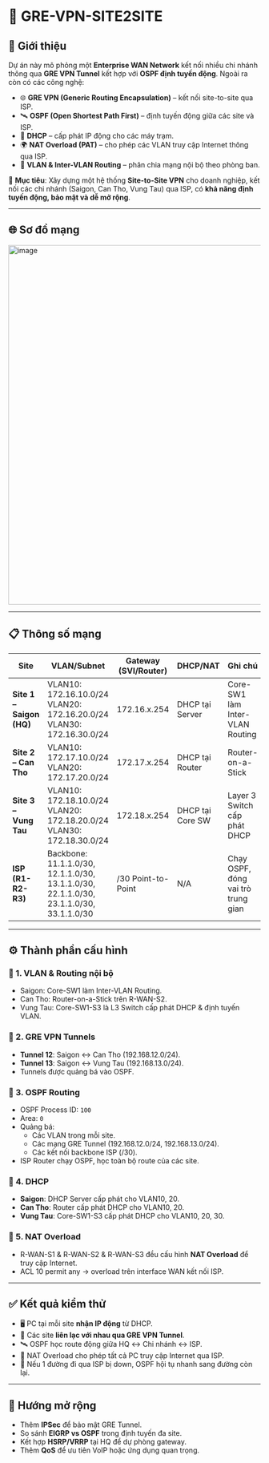 # 🔐 GRE-VPN-SITE2SITE

## 📌 Giới thiệu
Dự án này mô phỏng một **Enterprise WAN Network** kết nối nhiều chi nhánh thông qua **GRE VPN Tunnel** kết hợp với **OSPF định tuyến động**. Ngoài ra còn có các công nghệ:

- 🌐 **GRE VPN (Generic Routing Encapsulation)** – kết nối site-to-site qua ISP.  
- 🛰️ **OSPF (Open Shortest Path First)** – định tuyến động giữa các site và ISP.  
- 📡 **DHCP** – cấp phát IP động cho các máy trạm.  
- 🌍 **NAT Overload (PAT)** – cho phép các VLAN truy cập Internet thông qua ISP.  
- 🔀 **VLAN & Inter-VLAN Routing** – phân chia mạng nội bộ theo phòng ban.  

🎯 **Mục tiêu**: Xây dựng một hệ thống **Site-to-Site VPN** cho doanh nghiệp, kết nối các chi nhánh (Saigon, Can Tho, Vung Tau) qua ISP, có **khả năng định tuyến động, bảo mật và dễ mở rộng**.

---

## 🌐 Sơ đồ mạng
<img width="1618" height="718" alt="image" src="https://github.com/user-attachments/assets/823b07eb-7095-4224-8ae6-218b673b2111" />

---

## 📋 Thông số mạng
| Site        | VLAN/Subnet            | Gateway (SVI/Router) | DHCP/NAT | Ghi chú |
|-------------|------------------------|-----------------------|----------|---------|
| **Site 1 – Saigon (HQ)**  | VLAN10: 172.16.10.0/24<br>VLAN20: 172.16.20.0/24<br>VLAN30: 172.16.30.0/24 | 172.16.x.254 | DHCP tại Server | Core-SW1 làm Inter-VLAN Routing |
| **Site 2 – Can Tho**     | VLAN10: 172.17.10.0/24<br>VLAN20: 172.17.20.0/24 | 172.17.x.254 | DHCP tại Router | Router-on-a-Stick |
| **Site 3 – Vung Tau**    | VLAN10: 172.18.10.0/24<br>VLAN20: 172.18.20.0/24<br>VLAN30: 172.18.30.0/24 | 172.18.x.254 | DHCP tại Core SW | Layer 3 Switch cấp phát DHCP |
| **ISP (R1-R2-R3)**       | Backbone: 11.1.1.0/30, 12.1.1.0/30, 13.1.1.0/30, 22.1.1.0/30, 23.1.1.0/30, 33.1.1.0/30 | /30 Point-to-Point | N/A | Chạy OSPF, đóng vai trò trung gian |

---

## ⚙️ Thành phần cấu hình

### 🔹 1. VLAN & Routing nội bộ
- Saigon: Core-SW1 làm Inter-VLAN Routing.  
- Can Tho: Router-on-a-Stick trên R-WAN-S2.  
- Vung Tau: Core-SW1-S3 là L3 Switch cấp phát DHCP & định tuyến VLAN.  

### 🔹 2. GRE VPN Tunnels
- **Tunnel 12**: Saigon ↔ Can Tho (192.168.12.0/24).  
- **Tunnel 13**: Saigon ↔ Vung Tau (192.168.13.0/24).  
- Tunnels được quảng bá vào OSPF.  

### 🔹 3. OSPF Routing
- OSPF Process ID: `100`  
- Area: `0`  
- Quảng bá:  
  - Các VLAN trong mỗi site.  
  - Các mạng GRE Tunnel (192.168.12.0/24, 192.168.13.0/24).  
  - Các kết nối backbone ISP (/30).  
- ISP Router chạy OSPF, học toàn bộ route của các site.  

### 🔹 4. DHCP
- **Saigon**: DHCP Server cấp phát cho VLAN10, 20.  
- **Can Tho**: Router cấp phát DHCP cho VLAN10, 20.  
- **Vung Tau**: Core-SW1-S3 cấp phát DHCP cho VLAN10, 20, 30.  

### 🔹 5. NAT Overload
- R-WAN-S1 & R-WAN-S2 & R-WAN-S3 đều cấu hình **NAT Overload** để truy cập Internet.  
- ACL 10 permit any → overload trên interface WAN kết nối ISP.  

---

## ✅ Kết quả kiểm thử
- 🖥️ PC tại mỗi site **nhận IP động** từ DHCP.  
- 🔗 Các site **liên lạc với nhau qua GRE VPN Tunnel**.  
- 🛰️ OSPF học route động giữa HQ ↔ Chi nhánh ↔ ISP.  
- 📡 NAT Overload cho phép tất cả PC truy cập Internet qua ISP.  
- 🔄 Nếu 1 đường đi qua ISP bị down, OSPF hội tụ nhanh sang đường còn lại.  

---

## 🚀 Hướng mở rộng
- Thêm **IPSec** để bảo mật GRE Tunnel.  
- So sánh **EIGRP vs OSPF** trong định tuyến đa site.  
- Kết hợp **HSRP/VRRP** tại HQ để dự phòng gateway.  
- Thêm **QoS** để ưu tiên VoIP hoặc ứng dụng quan trọng.  
